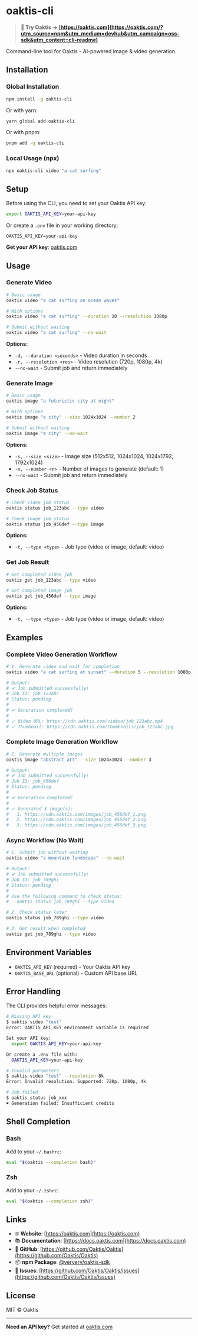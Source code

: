# oaktis-cli

> **🔗 Try Oaktis → [https://oaktis.com](https://oaktis.com/?utm_source=npm&utm_medium=devhub&utm_campaign=oss-sdk&utm_content=cli-readme)**

Command-line tool for Oaktis - AI-powered image & video generation.

## Installation

### Global Installation

```bash
npm install -g oaktis-cli
```

Or with yarn:

```bash
yarn global add oaktis-cli
```

Or with pnpm:

```bash
pnpm add -g oaktis-cli
```

### Local Usage (npx)

```bash
npx oaktis-cli video "a cat surfing"
```

## Setup

Before using the CLI, you need to set your Oaktis API key:

```bash
export OAKTIS_API_KEY=your-api-key
```

Or create a `.env` file in your working directory:

```env
OAKTIS_API_KEY=your-api-key
```

**Get your API key**: [oaktis.com](https://oaktis.com/?utm_source=npm&utm_medium=devhub&utm_campaign=oss-sdk&utm_content=cli-apikey)

## Usage

### Generate Video

```bash
# Basic usage
oaktis video "a cat surfing on ocean waves"

# With options
oaktis video "a cat surfing" --duration 10 --resolution 1080p

# Submit without waiting
oaktis video "a cat surfing" --no-wait
```

**Options:**
- `-d, --duration <seconds>` - Video duration in seconds
- `-r, --resolution <res>` - Video resolution (720p, 1080p, 4k)
- `--no-wait` - Submit job and return immediately

### Generate Image

```bash
# Basic usage
oaktis image "a futuristic city at night"

# With options
oaktis image "a city" --size 1024x1024 --number 2

# Submit without waiting
oaktis image "a city" --no-wait
```

**Options:**
- `-s, --size <size>` - Image size (512x512, 1024x1024, 1024x1792, 1792x1024)
- `-n, --number <n>` - Number of images to generate (default: 1)
- `--no-wait` - Submit job and return immediately

### Check Job Status

```bash
# Check video job status
oaktis status job_123abc --type video

# Check image job status
oaktis status job_456def --type image
```

**Options:**
- `-t, --type <type>` - Job type (video or image, default: video)

### Get Job Result

```bash
# Get completed video job
oaktis get job_123abc --type video

# Get completed image job
oaktis get job_456def --type image
```

**Options:**
- `-t, --type <type>` - Job type (video or image, default: video)

## Examples

### Complete Video Generation Workflow

```bash
# 1. Generate video and wait for completion
oaktis video "a cat surfing at sunset" --duration 5 --resolution 1080p

# Output:
# ✔ Job submitted successfully!
# Job ID: job_123abc
# Status: pending
#
# ✔ Generation completed!
#
# ✓ Video URL: https://cdn.oaktis.com/videos/job_123abc.mp4
# ✓ Thumbnail: https://cdn.oaktis.com/thumbnails/job_123abc.jpg
```

### Complete Image Generation Workflow

```bash
# 1. Generate multiple images
oaktis image "abstract art" --size 1024x1024 --number 3

# Output:
# ✔ Job submitted successfully!
# Job ID: job_456def
# Status: pending
#
# ✔ Generation completed!
#
# ✓ Generated 3 image(s):
#   1. https://cdn.oaktis.com/images/job_456def_1.png
#   2. https://cdn.oaktis.com/images/job_456def_2.png
#   3. https://cdn.oaktis.com/images/job_456def_3.png
```

### Async Workflow (No Wait)

```bash
# 1. Submit job without waiting
oaktis video "a mountain landscape" --no-wait

# Output:
# ✔ Job submitted successfully!
# Job ID: job_789ghi
# Status: pending
#
# Use the following command to check status:
#   oaktis status job_789ghi --type video

# 2. Check status later
oaktis status job_789ghi --type video

# 3. Get result when completed
oaktis get job_789ghi --type video
```

## Environment Variables

- `OAKTIS_API_KEY` (required) - Your Oaktis API key
- `OAKTIS_BASE_URL` (optional) - Custom API base URL

## Error Handling

The CLI provides helpful error messages:

```bash
# Missing API key
$ oaktis video "test"
Error: OAKTIS_API_KEY environment variable is required

Set your API key:
  export OAKTIS_API_KEY=your-api-key

Or create a .env file with:
  OAKTIS_API_KEY=your-api-key

# Invalid parameters
$ oaktis video "test" --resolution 8k
Error: Invalid resolution. Supported: 720p, 1080p, 4k

# Job failed
$ oaktis status job_xxx
✖ Generation failed: Insufficient credits
```

## Shell Completion

### Bash

Add to your `~/.bashrc`:

```bash
eval "$(oaktis --completion bash)"
```

### Zsh

Add to your `~/.zshrc`:

```bash
eval "$(oaktis --completion zsh)"
```

## Links

- 🌐 **Website**: [https://oaktis.com](https://oaktis.com)
- 📚 **Documentation**: [https://docs.oaktis.com](https://docs.oaktis.com)
- 🐙 **GitHub**: [https://github.com/Oaktis/Oaktis](https://github.com/Oaktis/Oaktis)
- 📦 **npm Package**: [@ververv/oaktis-sdk](https://www.npmjs.com/package/@ververv/oaktis-sdk)
- 🐛 **Issues**: [https://github.com/Oaktis/Oaktis/issues](https://github.com/Oaktis/Oaktis/issues)

## License

MIT © Oaktis

---

**Need an API key?** Get started at [oaktis.com](https://oaktis.com/?utm_source=npm&utm_medium=devhub&utm_campaign=oss-sdk&utm_content=cli-footer)
